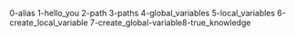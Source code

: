 0-alias 
1-hello_you 
2-path
3-paths
4-global_variables
5-local_variables
6-create_local_variable
7-create_global-variable8-true_knowledge

